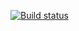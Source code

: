 [![Build status](https://ci.appveyor.com/api/projects/status/a40ylgo6s8njsybu/branch/main?svg=true)](https://ci.appveyor.com/project/Kochnev1/homeworkpatterns1/branch/main)
